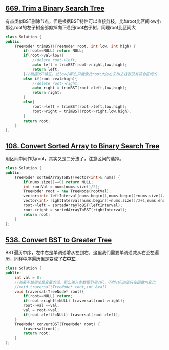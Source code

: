 ## [669. Trim a Binary Search Tree](https://leetcode.cn/problems/trim-a-binary-search-tree/description/)

有点类似BST删除节点，但是根据BST特性可以直接剪枝，比如root比区间low小那么root的左子树全部剪掉向下递归root右子树，同理root比区间大

```CPP
class Solution {
public:
    TreeNode* trimBST(TreeNode* root, int low, int high) {
        if(root==NULL) return NULL;
        if(root->val<low){
            //delete root->left;
            auto left = trimBST(root->right,low,high);
            return left;
        }//根据BST特征，比low小那么只能像比root大的右子树去找有没有符合区间的
        else if(root->val>high){
            //delete root->right;
            auto right = trimBST(root->left,low,high);
            return right;
        }
        else{
            root->left = trimBST(root->left,low,high);
            root->right = trimBST(root->right,low,high);
        }
        return root;
    }
};
```

## [108. Convert Sorted Array to Binary Search Tree](https://leetcode.cn/problems/convert-sorted-array-to-binary-search-tree/)

用区间中间作为root，其实又是二分法了，注意区间的选择。
```CPP
class Solution {
public:
    TreeNode* sortedArrayToBST(vector<int>& nums) {
        if(nums.size()==0) return NULL;
        int rootVal = nums[nums.size()/2];
        TreeNode* root = new TreeNode(rootVal);
        vector<int> leftInterval(nums.begin(),nums.begin()+nums.size()/2);
        vector<int> rightInterval(nums.begin()+nums.size()/2+1,nums.end());
        root->left = sortedArrayToBST(leftInterval);
        root->right = sortedArrayToBST(rightInterval);
        return root;
    }
};
```

## [538. Convert BST to Greater Tree](https://leetcode.cn/problems/convert-bst-to-greater-tree/)
BST遍历中序，左中右是单调递增从左到右，这里我们需要单调递减从右至左遍历，同样中序遍历但是变成了**右中左**
```CPP
class Solution {
public:
    int val = 0;
    //如果不想用全局变量的话，那么输入参数要引用val，不然val的值只在函数内变化
    //void traversal(TreeNode* root,int &val)
    void traversal(TreeNode* root){
        if(root==NULL) return;
        if(root->right!=NULL) traversal(root->right);
        root->val +=val;
        val = root->val;
        if(root->left!=NULL) traversal(root->left);
    }
    TreeNode* convertBST(TreeNode* root) {
        traversal(root);
        return root;
    }
};
```
